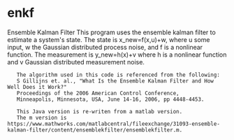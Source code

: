 # enkf
Ensemble Kalman Filter
	This program uses the ensemble kalman filter to estimate a system's state.
	The state is x_new=f(x,u)+w, where u some input, w the
	Gaussian distributed process noise, and f is a nonlinear function. The measurement 
	is y_new=h(x)+v where h is a nonlinear function and v Gaussian distributed measurement noise.                 


       The algorithm used in this code is referenced from the following:
       S Gillijns et. al., "What Is the Ensemble Kalman Filter and How Well Does it Work?"
       Proceedings of the 2006 American Control Conference,
       Minneapolis, Minnesota, USA, June 14-16, 2006, pp 4448-4453.
       
       This Java version is re-writen from a matlab version.
       The m version is https://www.mathworks.com/matlabcentral/fileexchange/31093-ensemble-kalman-filter/content/ensemblekfilter/ensemblekfilter.m.
